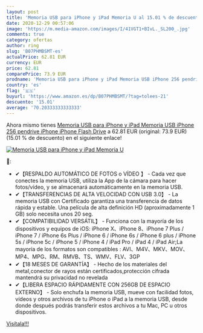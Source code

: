 ```yaml
---
layout: post
title: 'Memoria USB para iPhone y iPad Memoria U al 15.01 % de descuento'
date: 2020-12-29 00:57:06
image: 'https://m.media-amazon.com/images/I/41VGT1+BIvL._SL200_.jpg'
comments: true
category: ofertas
author: ring
slug: 'B07PHMBSMT-es'
actualPrice: 62.81 EUR
currency: EUR
price: 62.81
comparePrice: 73.9 EUR
prodname: 'Memoria USB para iPhone y iPad Memoria USB iPhone 256 pendrive iPhone iPhone Flash Drive'
country: 'es'
flag: '🇪🇸'
buyurl: 'https://www.amazon.es/dp/B07PHMBSMT/?tag=tolees-21'
descuento: '15.01'
average: '70.20333333333333'
---
```


Ahora mismo tienes [Memoria USB para iPhone y iPad Memoria USB iPhone 256 pendrive iPhone iPhone Flash Drive](https://www.amazon.es/dp/B07PHMBSMT/?tag=tolees-21) a 62.81 EUR (original: 73.9 EUR) (15.01 %  de descuento) en el siguiente enlace!

[![Memoria USB para iPhone y iPad Memoria U](https://m.media-amazon.com/images/I/41VGT1+BIvL._SL200_.jpg)](https://www.amazon.es/dp/B07PHMBSMT/?tag=tolees-21)

🔎:

- ✔【RESPALDO AUTOMÁTICO DE FOTOS o VÍDEO 】 - Cada vez que conectes la memoria USB, utiliza la App de la cámara para hacer fotos/vídeo, y se almacenará automáticamente en la memoria USB.
- ✔【TRANSFERENCIAS DE ALTA VELOCIDAD CON USB 3.0】 - La memoria USB con Certificado garantiza una transferencia de datos rápida y estable. Una película de alta definición HD (aproximadamente 1 GB) solo necesita unos 20 seg.
- ✔【COMPATIBILIDAD VERSÁTIL】 - Funciona con la mayoría de los dispositivos y equipos de iOS: iPhone X、iPhone 8、iPhone 7 Plus / iPhone 7 / iPhone 6s Plus / iPhone 6 / iPhone 6s / iPhone 6 plus / iPhone 5s / iPhone 5c / iPhone 5 / iPhone 4 / iPad Pro / iPad 4 / iPad Air;La mayoría de los formatos son compatibles : AVI、M4V、MKV、MOV、MP4、MPG、RM、RMVB、TS、WMV、FLV、3GP
- ✔【18 MESES DE GARANTÍA】 - Hecho de los materiales del metal,conector de rayos están certificados,protección cifrada mantendrá su privacidad no revelada
- ✔【LIBERA ESPACIO RÁPIDAMENTE CON 256GB DE ESPACIO EXTERNO】 - Solo enchufa la memoria USB, mueve con facilidad fotos, vídeos y otros archivos de tu iPhone o iPad a la memoria USB, desde donde después podrás transferir estos archivos a tu Mac, PC u otros dispositivos.

[Visítala!!!](https://www.amazon.es/dp/B07PHMBSMT/?tag=tolees-21)
